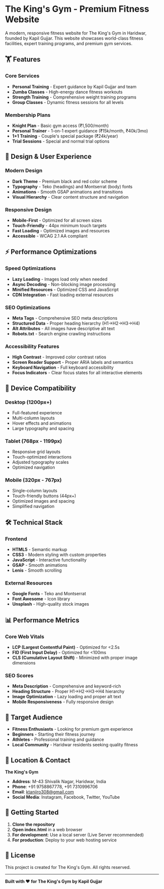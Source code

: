 # The King's Gym - Premium Fitness Website

A modern, responsive fitness website for The King's Gym in Haridwar, founded by Kapil Gujjar. This website showcases world-class fitness facilities, expert training programs, and premium gym services.

## 🏋️ Features

### **Core Services**
- **Personal Training** - Expert guidance by Kapil Gujjar and team
- **Zumba Classes** - High-energy dance fitness workouts
- **Strength Training** - Comprehensive weight training programs
- **Group Classes** - Dynamic fitness sessions for all levels

### **Membership Plans**
- **Knight Plan** - Basic gym access (₹1,500/month)
- **Personal Trainer** - 1-on-1 expert guidance (₹15k/month, ₹40k/3mo)
- **1+1 Training** - Couple's special package (₹24k/year)
- **Trial Sessions** - Special and normal trial options

## 🎨 Design & User Experience

### **Modern Design**
- **Dark Theme** - Premium black and red color scheme
- **Typography** - Teko (headings) and Montserrat (body) fonts
- **Animations** - Smooth GSAP animations and transitions
- **Visual Hierarchy** - Clear content structure and navigation

### **Responsive Design**
- **Mobile-First** - Optimized for all screen sizes
- **Touch-Friendly** - 44px minimum touch targets
- **Fast Loading** - Optimized images and resources
- **Accessible** - WCAG 2.1 AA compliant

## ⚡ Performance Optimizations

### **Speed Optimizations**
- **Lazy Loading** - Images load only when needed
- **Async Decoding** - Non-blocking image processing
- **Minified Resources** - Optimized CSS and JavaScript
- **CDN Integration** - Fast loading external resources

### **SEO Optimizations**
- **Meta Tags** - Comprehensive SEO meta descriptions
- **Structured Data** - Proper heading hierarchy (H1→H2→H3→H4)
- **Alt Attributes** - All images have descriptive alt text
- **Robots.txt** - Search engine crawling instructions

### **Accessibility Features**
- **High Contrast** - Improved color contrast ratios
- **Screen Reader Support** - Proper ARIA labels and semantics
- **Keyboard Navigation** - Full keyboard accessibility
- **Focus Indicators** - Clear focus states for all interactive elements

## 📱 Device Compatibility

### **Desktop (1200px+)**
- Full-featured experience
- Multi-column layouts
- Hover effects and animations
- Large typography and spacing

### **Tablet (768px - 1199px)**
- Responsive grid layouts
- Touch-optimized interactions
- Adjusted typography scales
- Optimized navigation

### **Mobile (320px - 767px)**
- Single-column layouts
- Touch-friendly buttons (44px+)
- Optimized images and spacing
- Simplified navigation

## 🛠️ Technical Stack

### **Frontend**
- **HTML5** - Semantic markup
- **CSS3** - Modern styling with custom properties
- **JavaScript** - Interactive functionality
- **GSAP** - Smooth animations
- **Lenis** - Smooth scrolling

### **External Resources**
- **Google Fonts** - Teko and Montserrat
- **Font Awesome** - Icon library
- **Unsplash** - High-quality stock images

## 📊 Performance Metrics

### **Core Web Vitals**
- **LCP (Largest Contentful Paint)** - Optimized for <2.5s
- **FID (First Input Delay)** - Optimized for <100ms
- **CLS (Cumulative Layout Shift)** - Minimized with proper image dimensions

### **SEO Scores**
- **Meta Description** - Comprehensive and keyword-rich
- **Heading Structure** - Proper H1→H2→H3→H4 hierarchy
- **Image Optimization** - Lazy loading and proper alt text
- **Mobile Responsiveness** - Fully responsive design

## 🎯 Target Audience

- **Fitness Enthusiasts** - Looking for premium gym experience
- **Beginners** - Starting their fitness journey
- **Athletes** - Professional training and guidance
- **Local Community** - Haridwar residents seeking quality fitness

## 📍 Location & Contact

**The King's Gym**
- **Address**: M-43 Shivalik Nagar, Haridwar, India
- **Phone**: +91 9758867778, +91 7310996706
- **Email**: ktanjiro308@gmail.com
- **Social Media**: Instagram, Facebook, Twitter, YouTube

## 🚀 Getting Started

1. **Clone the repository**
2. **Open index.html** in a web browser
3. **For development**: Use a local server (Live Server recommended)
4. **For production**: Deploy to your web hosting service

## 📝 License

This project is created for The King's Gym. All rights reserved.

---

**Built with ❤️ for The King's Gym by Kapil Gujjar** 